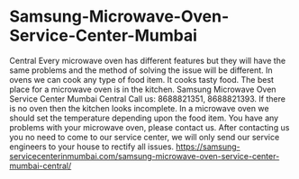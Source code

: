 # Samsung-Microwave-Oven-Service-Center-Mumbai
 Central Every microwave oven has different features but they will have the same problems and the method of solving the issue will be different. In ovens we can cook any type of food item. It cooks tasty food. The best place for a microwave oven is in the kitchen. Samsung Microwave Oven Service Center Mumbai Central Call us: 8688821351, 8688821393.     If there is no oven then the kitchen looks incomplete. In a microwave oven we should set the temperature depending upon the food item. You have any problems with your microwave oven, please contact us. After contacting us you no need to come to our service center, we will only send our service engineers to your house to rectify all issues. https://samsung-servicecenterinmumbai.com/samsung-microwave-oven-service-center-mumbai-central/
